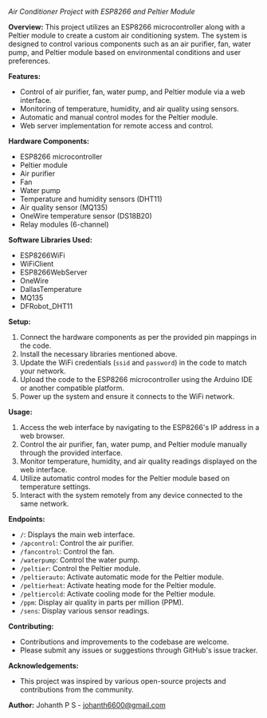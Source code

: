 *Air Conditioner Project with ESP8266 and Peltier Module*

**Overview:**
This project utilizes an ESP8266 microcontroller along with a Peltier module to create a custom air conditioning system. The system is designed to control various components such as an air purifier, fan, water pump, and Peltier module based on environmental conditions and user preferences. 

**Features:**
- Control of air purifier, fan, water pump, and Peltier module via a web interface.
- Monitoring of temperature, humidity, and air quality using sensors.
- Automatic and manual control modes for the Peltier module.
- Web server implementation for remote access and control.

**Hardware Components:**
- ESP8266 microcontroller
- Peltier module
- Air purifier
- Fan
- Water pump
- Temperature and humidity sensors (DHT11)
- Air quality sensor (MQ135)
- OneWire temperature sensor (DS18B20)
- Relay modules (6-channel)

**Software Libraries Used:**
- ESP8266WiFi
- WiFiClient
- ESP8266WebServer
- OneWire
- DallasTemperature
- MQ135
- DFRobot_DHT11

**Setup:**
1. Connect the hardware components as per the provided pin mappings in the code.
2. Install the necessary libraries mentioned above.
3. Update the WiFi credentials (`ssid` and `password`) in the code to match your network.
4. Upload the code to the ESP8266 microcontroller using the Arduino IDE or another compatible platform.
5. Power up the system and ensure it connects to the WiFi network.

**Usage:**
1. Access the web interface by navigating to the ESP8266's IP address in a web browser.
2. Control the air purifier, fan, water pump, and Peltier module manually through the provided interface.
3. Monitor temperature, humidity, and air quality readings displayed on the web interface.
4. Utilize automatic control modes for the Peltier module based on temperature settings.
5. Interact with the system remotely from any device connected to the same network.

**Endpoints:**
- `/`: Displays the main web interface.
- `/apcontrol`: Control the air purifier.
- `/fancontrol`: Control the fan.
- `/waterpump`: Control the water pump.
- `/peltier`: Control the Peltier module.
- `/peltierauto`: Activate automatic mode for the Peltier module.
- `/peltierheat`: Activate heating mode for the Peltier module.
- `/peltiercold`: Activate cooling mode for the Peltier module.
- `/ppm`: Display air quality in parts per million (PPM).
- `/sens`: Display various sensor readings.

**Contributing:**
- Contributions and improvements to the codebase are welcome.
- Please submit any issues or suggestions through GitHub's issue tracker.

**Acknowledgements:**
- This project was inspired by various open-source projects and contributions from the community.

**Author:**
Johanth P S - johanth6600@gmail.com
